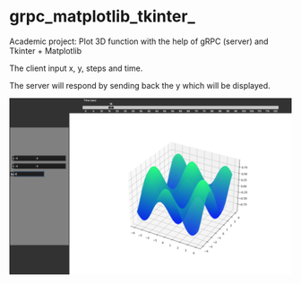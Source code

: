 # grpc_matplotlib_tkinter_
Academic project: Plot 3D function with the help of gRPC (server) and Tkinter + Matplotlib

The client input x, y, steps and time.

The server will respond by sending back the y which will be displayed.

![image description](visual.png)
